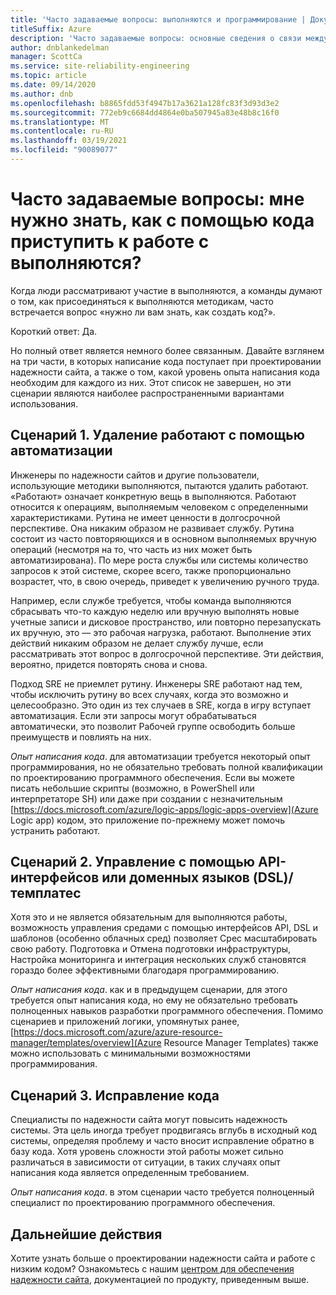 ```yaml
---
title: 'Часто задаваемые вопросы: выполняются и программирование | Документация Майкрософт'
titleSuffix: Azure
description: 'Часто задаваемые вопросы: основные сведения о связи между выполняются и программированием'
author: dnblankedelman
manager: ScottCa
ms.service: site-reliability-engineering
ms.topic: article
ms.date: 09/14/2020
ms.author: dnb
ms.openlocfilehash: b8865fdd53f4947b17a3621a128fc83f3d93d3e2
ms.sourcegitcommit: 772eb9c6684dd4864e0ba507945a83e48b8c16f0
ms.translationtype: MT
ms.contentlocale: ru-RU
ms.lasthandoff: 03/19/2021
ms.locfileid: "90089077"
---
```

# <a name="frequently-asked-questions-do-i-need-to-know-how-to-code-to-get-involved-with-sre"></a>Часто задаваемые вопросы: мне нужно знать, как с помощью кода приступить к работе с выполняются?

Когда люди рассматривают участие в выполняются, а команды думают о том, как присоединяться к выполняются методикам, часто встречается вопрос «нужно ли вам знать, как создать код?».

Короткий ответ: Да. 

Но полный ответ является немного более связанным. Давайте взглянем на три части, в которых написание кода поступает при проектировании надежности сайта, а также о том, какой уровень опыта написания кода необходим для каждого из них. Этот список не завершен, но эти сценарии являются наиболее распространенными вариантами использования.

## <a name="scenario-1-removing-toil-through-automation"></a>Сценарий 1. Удаление работают с помощью автоматизации

Инженеры по надежности сайтов и другие пользователи, использующие методики выполняются, пытаются удалить работают. «Работают» означает конкретную вещь в выполняются. Работают относится к операциям, выполняемым человеком с определенными характеристиками. Рутина не имеет ценности в долгосрочной перспективе. Она никаким образом не развивает службу. Рутина состоит из часто повторяющихся и в основном выполняемых вручную операций (несмотря на то, что часть из них может быть автоматизирована). По мере роста службы или системы количество запросов к этой системе, скорее всего, также пропорционально возрастет, что, в свою очередь, приведет к увеличению ручного труда.

Например, если службе требуется, чтобы команда выполняются сбрасывать что-то каждую неделю или вручную выполнять новые учетные записи и дисковое пространство, или повторно перезапускать их вручную, это — это рабочая нагрузка, работают. Выполнение этих действий никаким образом не делает службу лучше, если рассматривать этот вопрос в долгосрочной перспективе. Эти действия, вероятно, придется повторять снова и снова.

Подход SRE не приемлет рутину. Инженеры SRE работают над тем, чтобы исключить рутину во всех случаях, когда это возможно и целесообразно. Это один из тех случаев в SRE, когда в игру вступает автоматизация. Если эти запросы могут обрабатываться автоматически, это позволит Рабочей группе освободить больше преимуществ и повлиять на них.

*Опыт написания кода*. для автоматизации требуется некоторый опыт программирования, но не обязательно требовать полной квалификации по проектированию программного обеспечения. Если вы можете писать небольшие скрипты (возможно, в PowerShell или интерпретаторе SH) или даже при создании с незначительным [https://docs.microsoft.com/azure/logic-apps/logic-apps-overview](Azure Logic app) кодом, это приложение по-прежнему может помочь устранить работают.

## <a name="scenario-2-control-through-apisdomain-specific-languages-dslstemplates"></a>Сценарий 2. Управление с помощью API-интерфейсов или доменных языков (DSL)/темплатес

Хотя это и не является обязательным для выполняются работы, возможность управления средами с помощью интерфейсов API, DSL и шаблонов (особенно облачных сред) позволяет Срес масштабировать свою работу. Подготовка и Отмена подготовки инфраструктуры, Настройка мониторинга и интеграция нескольких служб становятся гораздо более эффективными благодаря программированию.

*Опыт написания кода*. как и в предыдущем сценарии, для этого требуется опыт написания кода, но ему не обязательно требовать полноценных навыков разработки программного обеспечения. Помимо сценариев и приложений логики, упомянутых ранее, [https://docs.microsoft.com/azure/azure-resource-manager/templates/overview](Azure Resource Manager Templates) также можно использовать с минимальными возможностями программирования.

## <a name="scenario-3-fixing-the-code"></a>Сценарий 3. Исправление кода

Специалисты по надежности сайта могут повысить надежность системы. Эта цель иногда требует продвигаясь вглубь в исходный код системы, определяя проблему и часто вносит исправление обратно в базу кода. Хотя уровень сложности этой работы может сильно различаться в зависимости от ситуации, в таких случаях опыт написания кода является определенным требованием.

*Опыт написания кода*. в этом сценарии часто требуется полноценный специалист по проектированию программного обеспечения.


## <a name="next-steps"></a>Дальнейшие действия

Хотите узнать больше о проектировании надежности сайта и работе с низким кодом? Ознакомьтесь с нашим [центром для обеспечения надежности сайта](../index.yml), документацией по продукту, приведенным выше.
